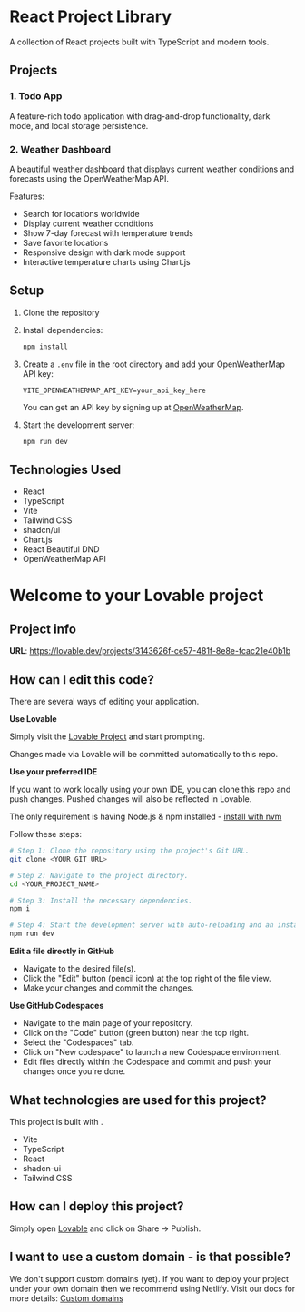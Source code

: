 # React Project Library

A collection of React projects built with TypeScript and modern tools.

## Projects

### 1. Todo App

A feature-rich todo application with drag-and-drop functionality, dark mode, and local storage persistence.

### 2. Weather Dashboard

A beautiful weather dashboard that displays current weather conditions and forecasts using the OpenWeatherMap API.

Features:

- Search for locations worldwide
- Display current weather conditions
- Show 7-day forecast with temperature trends
- Save favorite locations
- Responsive design with dark mode support
- Interactive temperature charts using Chart.js

## Setup

1. Clone the repository
2. Install dependencies:
   ```bash
   npm install
   ```
3. Create a `.env` file in the root directory and add your OpenWeatherMap API key:

   ```
   VITE_OPENWEATHERMAP_API_KEY=your_api_key_here
   ```

   You can get an API key by signing up at [OpenWeatherMap](https://openweathermap.org/api).

4. Start the development server:
   ```bash
   npm run dev
   ```

## Technologies Used

- React
- TypeScript
- Vite
- Tailwind CSS
- shadcn/ui
- Chart.js
- React Beautiful DND
- OpenWeatherMap API

# Welcome to your Lovable project

## Project info

**URL**: https://lovable.dev/projects/3143626f-ce57-481f-8e8e-fcac21e40b1b

## How can I edit this code?

There are several ways of editing your application.

**Use Lovable**

Simply visit the [Lovable Project](https://lovable.dev/projects/3143626f-ce57-481f-8e8e-fcac21e40b1b) and start prompting.

Changes made via Lovable will be committed automatically to this repo.

**Use your preferred IDE**

If you want to work locally using your own IDE, you can clone this repo and push changes. Pushed changes will also be reflected in Lovable.

The only requirement is having Node.js & npm installed - [install with nvm](https://github.com/nvm-sh/nvm#installing-and-updating)

Follow these steps:

```sh
# Step 1: Clone the repository using the project's Git URL.
git clone <YOUR_GIT_URL>

# Step 2: Navigate to the project directory.
cd <YOUR_PROJECT_NAME>

# Step 3: Install the necessary dependencies.
npm i

# Step 4: Start the development server with auto-reloading and an instant preview.
npm run dev
```

**Edit a file directly in GitHub**

- Navigate to the desired file(s).
- Click the "Edit" button (pencil icon) at the top right of the file view.
- Make your changes and commit the changes.

**Use GitHub Codespaces**

- Navigate to the main page of your repository.
- Click on the "Code" button (green button) near the top right.
- Select the "Codespaces" tab.
- Click on "New codespace" to launch a new Codespace environment.
- Edit files directly within the Codespace and commit and push your changes once you're done.

## What technologies are used for this project?

This project is built with .

- Vite
- TypeScript
- React
- shadcn-ui
- Tailwind CSS

## How can I deploy this project?

Simply open [Lovable](https://lovable.dev/projects/3143626f-ce57-481f-8e8e-fcac21e40b1b) and click on Share -> Publish.

## I want to use a custom domain - is that possible?

We don't support custom domains (yet). If you want to deploy your project under your own domain then we recommend using Netlify. Visit our docs for more details: [Custom domains](https://docs.lovable.dev/tips-tricks/custom-domain/)
